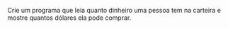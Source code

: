 Crie um programa que leia quanto dinheiro uma pessoa tem na carteira e mostre quantos dólares ela pode comprar.